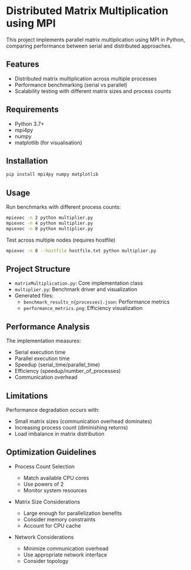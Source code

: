# Distributed Matrix Multiplication using MPI

This project implements parallel matrix multiplication using MPI in Python, comparing performance between serial and distributed approaches.

## Features
- Distributed matrix multiplication across multiple processes
- Performance benchmarking (serial vs parallel)
- Scalability testing with different matrix sizes and process counts

## Requirements
- Python 3.7+
- mpi4py
- numpy
- matplotlib (for visualisation)

## Installation
```bash
pip install mpi4py numpy matplotlib
```

## Usage
Run benchmarks with different process counts:
```bash
mpiexec -n 2 python multiplier.py
mpiexec -n 4 python multiplier.py
mpiexec -n 8 python multiplier.py
```

Test across multiple nodes (requires hostfile)
```bash
mpiexec -n 8 --hostfile hostfile.txt python multiplier.py
```


## Project Structure
- `matrixMultiplication.py`: Core implementation class
- `multiplier.py`: Benchmark driver and visualization
- Generated files:
  - `benchmark_results_n{processes}.json`: Performance metrics
  - `performance_metrics.png`: Efficiency visualization

## Performance Analysis
The implementation measures:
- Serial execution time
- Parallel execution time
- Speedup (serial_time/parallel_time)
- Efficiency (speedup/number_of_processes)
- Communication overhead

## Limitations
Performance degradation occurs with:
- Small matrix sizes (communication overhead dominates)
- Increasing process count (diminishing returns)
- Load imbalance in matrix distribution

## Optimization Guidelines
- Process Count Selection
  - Match available CPU cores
  - Use powers of 2
  - Monitor system resources

- Matrix Size Considerations
  - Large enough for parallelization benefits
  - Consider memory constraints
  - Account for CPU cache

- Network Considerations
  - Minimize communication overhead
  - Use appropriate network interface
  - Consider topology

